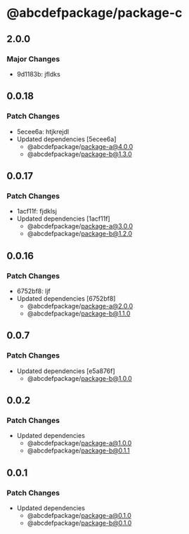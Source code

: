 # @abcdefpackage/package-c

## 2.0.0

### Major Changes

- 9d1183b: jfldks

## 0.0.18

### Patch Changes

- 5ecee6a: htjkrejdl
- Updated dependencies [5ecee6a]
  - @abcdefpackage/package-a@4.0.0
  - @abcdefpackage/package-b@1.3.0

## 0.0.17

### Patch Changes

- 1acf11f: fjdklsj
- Updated dependencies [1acf11f]
  - @abcdefpackage/package-a@3.0.0
  - @abcdefpackage/package-b@1.2.0

## 0.0.16

### Patch Changes

- 6752bf8: ljf
- Updated dependencies [6752bf8]
  - @abcdefpackage/package-a@2.0.0
  - @abcdefpackage/package-b@1.1.0

## 0.0.7

### Patch Changes

- Updated dependencies [e5a876f]
  - @abcdefpackage/package-b@1.0.0

## 0.0.2

### Patch Changes

- Updated dependencies
  - @abcdefpackage/package-a@1.0.0
  - @abcdefpackage/package-b@0.1.1

## 0.0.1

### Patch Changes

- Updated dependencies
  - @abcdefpackage/package-a@0.1.0
  - @abcdefpackage/package-b@0.1.0
